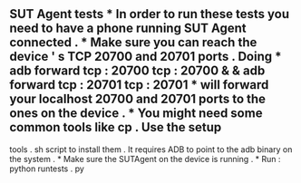 #
SUT
Agent
tests
*
In
order
to
run
these
tests
you
need
to
have
a
phone
running
SUT
Agent
connected
.
*
Make
sure
you
can
reach
the
device
'
s
TCP
20700
and
20701
ports
.
Doing
*
adb
forward
tcp
:
20700
tcp
:
20700
&
&
adb
forward
tcp
:
20701
tcp
:
20701
*
will
forward
your
localhost
20700
and
20701
ports
to
the
ones
on
the
device
.
*
You
might
need
some
common
tools
like
cp
.
Use
the
setup
-
tools
.
sh
script
to
install
them
.
It
requires
ADB
to
point
to
the
adb
binary
on
the
system
.
*
Make
sure
the
SUTAgent
on
the
device
is
running
.
*
Run
:
python
runtests
.
py

